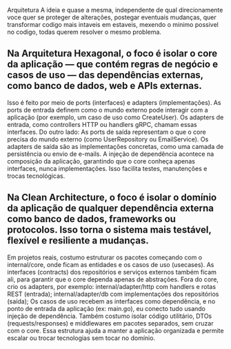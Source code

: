 Arquitetura
A ideia e quase a mesma, independente de qual direcionamente voce quer se proteger de alterações, postegar eventuais mudanças, quer transformar codigo mais intaveis em estaveis, mexendo o minimo possivel no codigo, todas querem resolver o mesmo problema.
 
## Na Arquitetura Hexagonal, o foco é isolar o core da aplicação — que contém regras de negócio e casos de uso — das dependências externas, como banco de dados, web e APIs externas.
Isso é feito por meio de ports (interfaces) e adapters (implementações).
As ports de entrada definem como o mundo externo pode interagir com a aplicação (por exemplo, um caso de uso como CreateUser).
Os adapters de entrada, como controllers HTTP ou handlers gRPC, chamam essas interfaces.
Do outro lado:
As ports de saída representam o que o core precisa do mundo externo (como UserRepository ou EmailService).
Os adapters de saída são as implementações concretas, como uma camada de persistência ou envio de e-mails.
A injeção de dependência acontece na composição da aplicação, garantindo que o core conheça apenas interfaces, nunca implementações. Isso facilita testes, manutenções e trocas tecnológicas.

## Na Clean Architecture, o foco é isolar o domínio da aplicação de qualquer dependência externa como banco de dados, frameworks ou protocolos. Isso torna o sistema mais testável, flexível e resiliente a mudanças.
Em projetos reais, costumo estruturar os pacotes começando com o internal/core, onde ficam as entidades e os casos de uso (usecases). As interfaces (contracts) dos repositórios e serviços externos também ficam ali, para garantir que o core dependa apenas de abstrações.
Fora do core, crio os adapters, por exemplo:
internal/adapter/http com handlers e rotas REST (entrada);
internal/adapter/db com implementações dos repositórios (saída);
Os casos de uso recebem as interfaces como dependência, e no ponto de entrada da aplicação (ex: main.go), eu conecto tudo usando injeção de dependência.
Também costumo isolar código utilitário, DTOs (requests/responses) e middlewares em pacotes separados, sem cruzar com o core.
Essa estrutura ajuda a manter a aplicação organizada e permite escalar ou trocar tecnologias sem tocar no domínio.